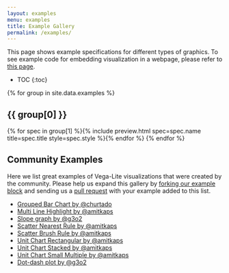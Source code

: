 ```yaml
---
layout: examples
menu: examples
title: Example Gallery
permalink: /examples/
---
```


This page shows example specifications for different types of graphics.
To see example code for embedding visualization in a webpage, please refer to [this page](../usage/embed.html).


* TOC
{:toc}

{% for group in site.data.examples %}
## {{ group[0] }}
<span class="gallery">{% for spec in group[1] %}{% include preview.html spec=spec.name title=spec.title style=spec.style %}{% endfor %}</span>
{% endfor %}

## Community Examples

Here we list great examples of Vega-Lite visualizations that were created by the community. Please help us expand this gallery by [forking our example block](https://bl.ocks.org/domoritz/455e1c7872c4b38a58b90df0c3d7b1b9) and sending us a [pull request](https://github.com/vega/vega-lite/edit/master/site/examples/gallery.md) with your example added to this list.

* [Grouped Bar Chart by @churtado](https://bl.ocks.org/domoritz/f5abc519dd990bfcbc3f20f634658364)
* [Multi Line Highlight by @amitkaps](https://bl.ocks.org/amitkaps/fe4238e716db53930b2f1a70d3401701)
* [Slope graph by @g3o2](https://bl.ocks.org/g3o2/a6c539eacfb0b99eaf01e4f20b9f2897)
* [Scatter Nearest Rule by @amitkaps](https://bl.ocks.org/amitkaps/abfa7157d4366cc43cbbba55353d35d8)
* [Scatter Brush Rule by @amitkaps](https://bl.ocks.org/amitkaps/a484b94a7e1e0705c5ec865ba31f463c)
* [Unit Chart Rectangular by @amitkaps](https://bl.ocks.org/amitkaps/d6648bd8ddb1c1e3706d7530126d1e2b)
* [Unit Chart Stacked by @amitkaps](https://bl.ocks.org/amitkaps/cdc7dacd8f7d9f2a9cff4b10d3279b86)
* [Unit Chart Small Multiple by @amitkaps](https://bl.ocks.org/amitkaps/67bd6dcb2af300a2b76f1e2351c1afdc)
* [Dot-dash plot by @g3o2](https://bl.ocks.org/g3o2/bd4362574137061c243a2994ba648fb8)
